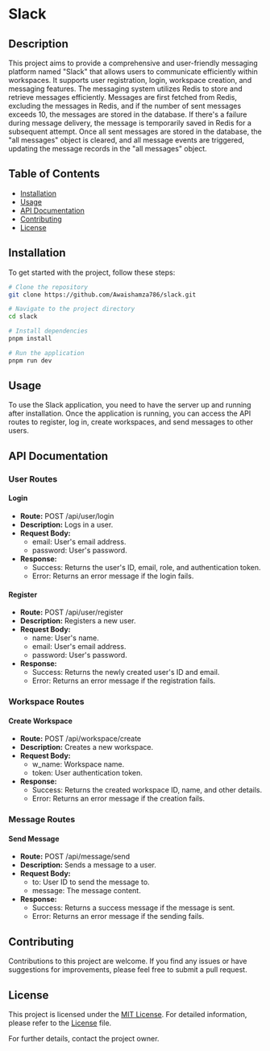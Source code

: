 # Slack

## Description

This project aims to provide a comprehensive and user-friendly messaging platform named "Slack" that allows users to communicate efficiently within workspaces. It supports user registration, login, workspace creation, and messaging features. The messaging system utilizes Redis to store and retrieve messages efficiently. Messages are first fetched from Redis, excluding the messages in Redis, and if the number of sent messages exceeds 10, the messages are stored in the database. If there's a failure during message delivery, the message is temporarily saved in Redis for a subsequent attempt. Once all sent messages are stored in the database, the "all messages" object is cleared, and all message events are triggered, updating the message records in the "all messages" object.

## Table of Contents

- [Installation](#installation)
- [Usage](#usage)
- [API Documentation](#api-documentation)
- [Contributing](#contributing)
- [License](#license)

## Installation

To get started with the project, follow these steps:

```bash
# Clone the repository
git clone https://github.com/Awaishamza786/slack.git

# Navigate to the project directory
cd slack

# Install dependencies
pnpm install

# Run the application
pnpm run dev
```

## Usage

To use the Slack application, you need to have the server up and running after installation. Once the application is running, you can access the API routes to register, log in, create workspaces, and send messages to other users.

## API Documentation

### User Routes

#### Login

- **Route:** POST /api/user/login
- **Description:** Logs in a user.
- **Request Body:**
  - email: User's email address.
  - password: User's password.
- **Response:**
  - Success: Returns the user's ID, email, role, and authentication token.
  - Error: Returns an error message if the login fails.

#### Register

- **Route:** POST /api/user/register
- **Description:** Registers a new user.
- **Request Body:**
  - name: User's name.
  - email: User's email address.
  - password: User's password.
- **Response:**
  - Success: Returns the newly created user's ID and email.
  - Error: Returns an error message if the registration fails.

### Workspace Routes

#### Create Workspace

- **Route:** POST /api/workspace/create
- **Description:** Creates a new workspace.
- **Request Body:**
  - w_name: Workspace name.
  - token: User authentication token.
- **Response:**
  - Success: Returns the created workspace ID, name, and other details.
  - Error: Returns an error message if the creation fails.

### Message Routes

#### Send Message

- **Route:** POST /api/message/send
- **Description:** Sends a message to a user.
- **Request Body:**
  - to: User ID to send the message to.
  - message: The message content.
- **Response:**
  - Success: Returns a success message if the message is sent.
  - Error: Returns an error message if the sending fails.




## Contributing

Contributions to this project are welcome. If you find any issues or have suggestions for improvements, please feel free to submit a pull request.

## License

This project is licensed under the [MIT License](LICENSE). For detailed information, please refer to the [License](LICENSE) file.

For further details, contact the project owner.
